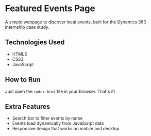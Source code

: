 # Featured Events Page

A simple webpage to discover local events, built for the Dynamics 360 internship case study.

## Technologies Used

- HTML5
- CSS3 
- JavaScript



## How to Run

Just open the `index.html` file in your browser. That's it!

## Extra Features

- Search bar to filter events by name
- Events load dynamically from JavaScript data
- Responsive design that works on mobile and desktop
